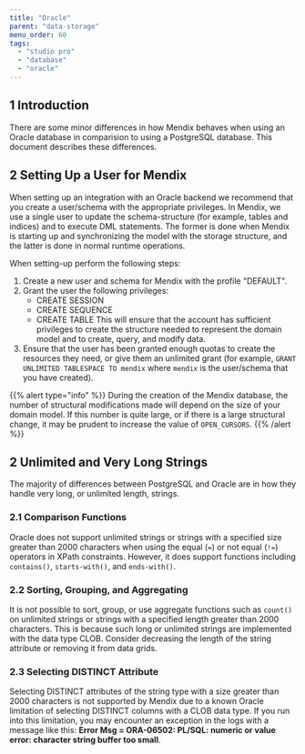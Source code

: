 ```yaml
---
title: "Oracle"
parent: "data-storage"
menu_order: 60
tags:
  - "studio pro"
  - "database"
  - "oracle"
---
```


## 1 Introduction

There are some minor differences in how Mendix behaves when using an Oracle database in comparision to using a PostgreSQL database. This document describes these differences.

## 2 Setting Up a User for Mendix

When setting up an integration with an Oracle backend we recommend that you create a user/schema with the appropriate privileges. In Mendix, we use a single user to update the schema-structure (for example, tables and indices) and to execute DML statements. The former is done when Mendix is starting up and synchronizing the model with the storage structure, and the latter is done in normal runtime operations.

When setting-up perform the following steps:

1. Create a new user and schema for Mendix with the profile "DEFAULT".
2. Grant the user the following privileges:
   * CREATE SESSION
   * CREATE SEQUENCE
   * CREATE TABLE This will ensure that the account has sufficient privileges to create the structure needed to represent the domain model and to create, query, and modify data.
3. Ensure that the user has been granted enough quotas to create the resources they need, or give them an unlimited grant (for example, `GRANT UNLIMITED TABLESPACE TO mendix` where `mendix` is the user/schema that you have created).

{{% alert type="info" %}}
During the creation of the Mendix database, the number of structural modifications made will depend on the size of your domain model. If this number is quite large, or if there is a large structural change, it may be prudent to increase the value of `OPEN_CURSORS`.
{{% /alert %}}

## 2 Unlimited and Very Long Strings

The majority of differences between PostgreSQL and Oracle are in how they handle very long, or unlimited length, strings.

### 2.1 Comparison Functions

Oracle does not support unlimited strings or strings with a specified size greater than 2000 characters when using the equal (`=`) or not equal (`!=`) operators in XPath constraints. However, it does support functions including `contains()`, `starts-with()`, and `ends-with()`.

### 2.2 Sorting, Grouping, and Aggregating

It is not possible to sort, group, or use aggregate functions such as `count()` on unlimited strings or strings with a specified length greater than 2000 characters. This is because such long or unlimited strings are implemented with the data type CLOB. Consider decreasing the length of the string attribute or removing it from data grids.

### 2.3 Selecting DISTINCT Attribute

Selecting DISTINCT attributes of the string type with a size greater than 2000 characters is not supported by Mendix due to a known Oracle limitation of selecting DISTINCT columns with a CLOB data type. If you run into this limitation, you may encounter an exception in the logs with a message like this: **Error Msg = ORA-06502: PL/SQL: numeric or value error: character string buffer too small**.

